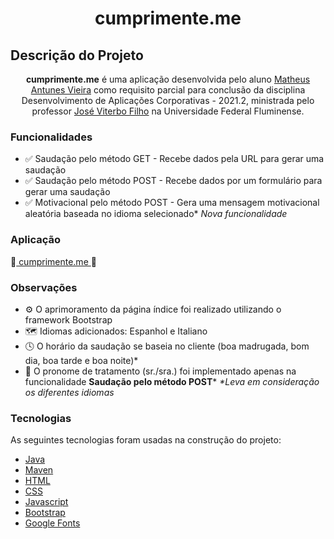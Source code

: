 <h1 align="center">cumprimente.me</h1>

## Descrição do Projeto
<p align="center"><b>cumprimente.me</b> é uma aplicação desenvolvida pelo aluno <a href="https://github.com/Mathunes" target="_blank">Matheus Antunes Vieira</a> como requisito parcial para conclusão da disciplina Desenvolvimento de Aplicações Corporativas - 2021.2, ministrada pelo professor <a href="https://github.com/jviterbo" target="_blank">José Viterbo Filho</a> na Universidade Federal Fluminense.</p>

### Funcionalidades

- ✅ Saudação pelo método GET - Recebe dados pela URL para gerar uma saudação
- ✅ Saudação pelo método POST - Recebe dados por um formulário para gerar uma saudação
- ✅ Motivacional pelo método POST - Gera uma mensagem motivacional aleatória baseada no idioma selecionado*
<i>Nova funcionalidade</i>

### Aplicação

🤝<a href="https://cumprimente-me.herokuapp.com/" target="_blank"> cumprimente.me </a>🤝

### Observações

- ⚙️ O aprimoramento da página índice foi realizado utilizando o framework Bootstrap
- 🗺️ Idiomas adicionados: Espanhol e Italiano
- 🕓 O horário da saudação se baseia no cliente (boa madrugada, bom dia, boa tarde e boa noite)*
- 💬 O pronome de tratamento (sr./sra.) foi implementado apenas na funcionalidade <b>Saudação pelo método POST</b>*
<i>*Leva em consideração os diferentes idiomas</i>

### Tecnologias

As seguintes tecnologias foram usadas na construção do projeto:

- [Java](https://www.java.com/pt-BR/)
- [Maven](https://maven.apache.org/)
- [HTML](https://www.w3schools.com/html/)
- [CSS](https://www.w3schools.com/css/)
- [Javascript](https://www.javascript.com/)
- [Bootstrap](https://getbootstrap.com/docs/5.1/getting-started/introduction/)
- [Google Fonts](https://fonts.google.com/)
